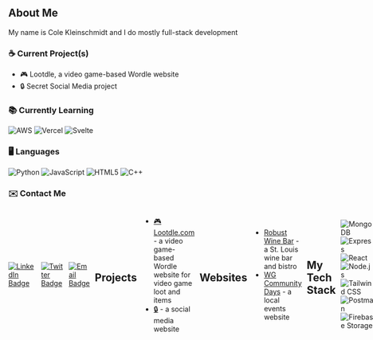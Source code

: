 ## About Me

My name is Cole Kleinschmidt and I do mostly full-stack development

### ☕ Current Project(s)

- 🎮 Lootdle, a video game-based Wordle website
- 🔒 Secret Social Media project

### 📚 Currently Learning

<div display="flex">
  <img src="https://img.shields.io/badge/AWS-222e3d?style=for-the-badge&logo=amazon&logoColor=white" alt="AWS"/>
  <img src="https://img.shields.io/badge/Vercel-black?style=for-the-badge&logo=vercel&logoColor=white" alt="Vercel"/>
  <img src="https://img.shields.io/badge/Svelte-f53d02.svg?style=for-the-badge&logo=svelte&logoColor=white" alt="Svelte"/>
</div>

### 🖥️ Languages

<div display="flex">
  <img src="https://img.shields.io/badge/Python-3874a4.svg?style=for-the-badge&logo=python&logoColor=ffd444" alt="Python"/>
  <img src="https://img.shields.io/badge/JavaScript-38342c.svg?style=for-the-badge&logo=javascript&logoColor=light-yellow" alt="JavaScript"/>
  <img src="https://img.shields.io/badge/HTML5-e84c24?style=for-the-badge&logo=HTML5&logoColor=white" alt="HTML5"/>
  <img src="https://img.shields.io/badge/C++-00417e.svg?style=for-the-badge&logo=c%2B%2B&logoColor=white" alt="C++"/>
</div>


### ✉️ Contact Me

<div style="display: flex; gap: 10px; align-items: center;">
  <a href="https://www.linkedin.com/in/cole-kleinschmidt-106a35257/"><img src="https://img.shields.io/badge/LinkedIn-0077B5?style=for-the-badge&logo=linkedin&logoColor=white" alt="LinkedIn Badge" /></a>
  <a href="https://x.com/colebklein"><img src="https://img.shields.io/badge/Twitter-1DA1F2?style=for-the-badge&logo=x&logoColor=white" alt="Twitter Badge" /></a>
  <a href="mailto:kleinschmidtcole@gmail.com"><img src="https://img.shields.io/badge/Email-D14836?style=for-the-badge&logo=gmail&logoColor=white" alt="Email Badge" /></a>

## Projects
- <a href="https://www.lootdle.com"> 🎮Lootdle.com</a> - a video game-based Wordle website for video game loot and items
- <a href="https://www.lootdle.com"> 🔒</a> - a social media website

## Websites
- <a href="https://robustwinebar.com/"> Robust Wine Bar</a> - a St. Louis wine bar and bistro
- <a href="https://wgcommunitydays.org/"> WG Community Days</a> - a local events website

## My Tech Stack

<div display="flex">
  <img src="https://img.shields.io/badge/MongoDB-001d2a.svg?style=for-the-badge&logo=mongodb&logoColor=00ec63" alt="MongoDB"/>
  <img src="https://img.shields.io/badge/Express-212121?style=for-the-badge&logo=express&logoColor=f8f8f8" alt="Express"/>
  <img src="https://img.shields.io/badge/React-001d49.svg?style=for-the-badge&logo=react&logoColor=60d9fa" alt="React"/>
  <img src="https://img.shields.io/badge/Node-70a861.svg?style=for-the-badge&logo=node.js&logoColor=323232" alt="Node.js"/>
  <img src="https://img.shields.io/badge/Tailwind-f7f7f7.svg?style=for-the-badge&logo=tailwind-css&logoColor=0ab4d4" alt="Tailwind CSS"/>
  <img src="https://img.shields.io/badge/Postman-fe6b36.svg?style=for-the-badge&logo=postman&logoColor=white" alt="Postman"/>
  <img src="https://img.shields.io/badge/Firebase Storage-1D1D1D.svg?style=for-the-badge&logo=firebase&logoColor=dc2b00" alt="Firebase Storage"/>
</div>
